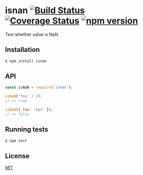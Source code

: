 # isnan [![Build Status](https://travis-ci.org/yefremov/isnan.svg?branch=master)](https://travis-ci.org/yefremov/isnan) [![Coverage Status](https://coveralls.io/repos/github/yefremov/isnan/badge.svg?branch=master)](https://coveralls.io/github/yefremov/isnan?branch=master) [![npm version](https://badge.fury.io/js/isnan.svg)](https://badge.fury.io/js/isnan)

Test whether value is NaN.

## Installation

```bash
$ npm install isnan
```

## API

```js
const isNaN = require('isnan');

isNaN('foo' / 1);
// => true

isNaN({ foo: 'bar' });
// => false
```

## Running tests

```bash
$ npm test
```

## License

[MIT](LICENSE)
